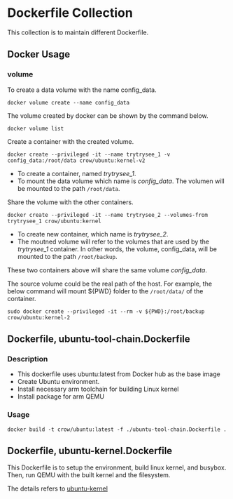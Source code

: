 # Dockerfile Collection
This collection is to maintain different Dockerfile.

## Docker Usage

### volume 

To create a data volume with the name config_data.
```
docker volume create --name config_data
```

The volume created by docker can be shown by the command below.
```
docker volume list
```

Create a container with the created volume.
```
docker create --privileged -it --name trytrysee_1 -v config_data:/root/data crow/ubuntu:kernel-v2
```
* To create a container, named *trytrysee_1*.
* To mount the data volume which name is *config_data*. The volumen will be mounted to the path `/root/data`.

Share the volume with the other containers.
```
docker create --privileged -it --name trytrysee_2 --volumes-from trytrysee_1 crow/ubuntu:kernel
```
* To create new container, which name is *trytrysee_2*.
* The moutned volume will refer to the volumes that are used by the *trytrysee_1* container. In other words, the volume, config_data, will be mounted to the path `/root/backup`.

These two containers above will share the same volume *config_data*.

The source volume could be the real path of the host. For example, the below command will mount ${PWD} folder to the `/root/data/` of the container.
```
sudo docker create --privileged -it --rm -v ${PWD}:/root/backup crow/ubuntu:kernel-2
```

## Dockerfile, ubuntu-tool-chain.Dockerfile

### Description

* This dockerfile uses ubuntu:latest from Docker hub as the base image
* Create Ubuntu environment.
* Install necessary arm toolchain for building Linux kernel
* Install package for arm QEMU

### Usage

```
docker build -t crow/ubuntu:latest -f ./ubuntu-tool-chain.Dockerfile .
```

## Dockerfile, ubuntu-kernel.Dockerfile

This Dockerfile is to setup the environment, build linux kernel, and busybox. Then, run QEMU with the built kernel and the filesystem.

The details refers to [ubuntu-kernel](ubuntu-kernel-dockerfile.md)


